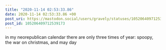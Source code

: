```yaml
---
title: "2020-11-14 02:53:33.86"
date: 2020-11-14 02:53:33.86 +00
post_uri: https://mastodon.social/users/gravely/statuses/105206409712539173
post_id: 105206409712539173
---
```

in my neorepublican calendar there are only three times of year: spoopy, the war on christmas, and may day


